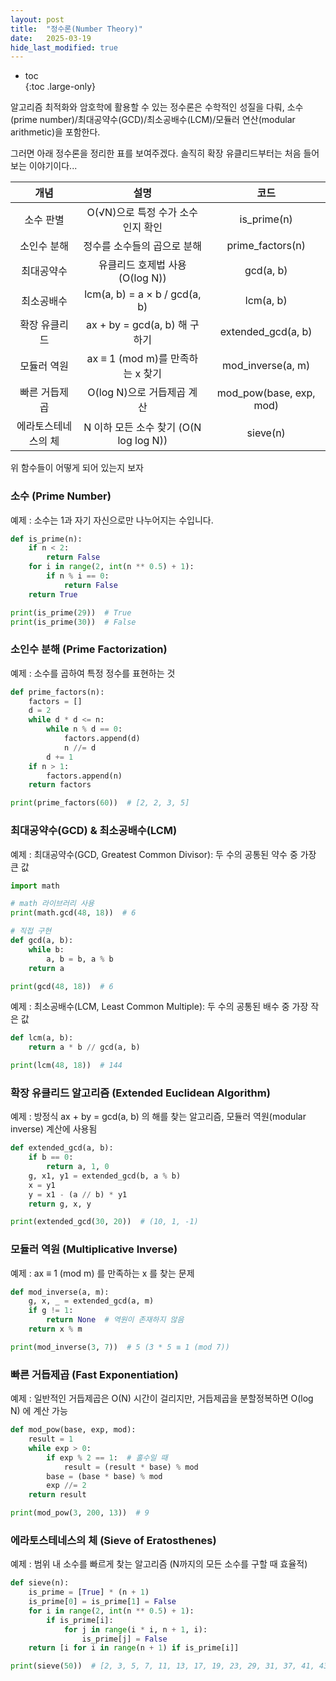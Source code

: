 ```yaml
---
layout: post
title:  "정수론(Number Theory)"
date:   2025-03-19
hide_last_modified: true
---
```


* toc  
{:toc .large-only}

알고리즘 최적화와 암호학에 활용할 수 있는 정수론은 수학적인 성질을 다뤄, 소수(prime number)/최대공약수(GCD)/최소공배수(LCM)/모듈러 연산(modular arithmetic)을 포함한다.

그러면 아래 정수론을 정리한 표를 보여주겠다. 솔직히 확장 유클리드부터는 처음 들어보는 이야기이다...

| 개념 | 설명 | 코드 |
|:---:|:---:|:---:|
| 소수 판별 | O(√N)으로 특정 수가 소수인지 확인 | is_prime(n) |
| 소인수 분해 | 정수를 소수들의 곱으로 분해 | prime_factors(n) |
| 최대공약수 | 유클리드 호제법 사용 (O(log N))	 | gcd(a, b) |
| 최소공배수 | lcm(a, b) = a × b / gcd(a, b) | lcm(a, b) |
| 확장 유클리드 | ax + by = gcd(a, b) 해 구하기 | extended_gcd(a, b) |
| 모듈러 역원 | ax ≡ 1 (mod m)를 만족하는 x 찾기 | mod_inverse(a, m) |
| 빠른 거듭제곱 | O(log N)으로 거듭제곱 계산 | mod_pow(base, exp, mod) |
| 에라토스테네스의 체 | N 이하 모든 소수 찾기 (O(N log log N)) | sieve(n) |

위 함수들이 어떻게 되어 있는지 보자

### 소수 (Prime Number)

예제 : 소수는 1과 자기 자신으로만 나누어지는 수입니다.
~~~python
def is_prime(n):
    if n < 2:
        return False
    for i in range(2, int(n ** 0.5) + 1):
        if n % i == 0:
            return False
    return True

print(is_prime(29))  # True
print(is_prime(30))  # False
~~~

### 소인수 분해 (Prime Factorization)

예제 : 소수를 곱하여 특정 정수를 표현하는 것
~~~python
def prime_factors(n):
    factors = []
    d = 2
    while d * d <= n:
        while n % d == 0:
            factors.append(d)
            n //= d
        d += 1
    if n > 1:
        factors.append(n)
    return factors

print(prime_factors(60))  # [2, 2, 3, 5]
~~~

### 최대공약수(GCD) & 최소공배수(LCM)

예제 : 최대공약수(GCD, Greatest Common Divisor): 두 수의 공통된 약수 중 가장 큰 값
~~~python
import math

# math 라이브러리 사용
print(math.gcd(48, 18))  # 6

# 직접 구현
def gcd(a, b):
    while b:
        a, b = b, a % b
    return a

print(gcd(48, 18))  # 6
~~~


예제 : 최소공배수(LCM, Least Common Multiple): 두 수의 공통된 배수 중 가장 작은 값
~~~python
def lcm(a, b):
    return a * b // gcd(a, b)

print(lcm(48, 18))  # 144
~~~


### 확장 유클리드 알고리즘 (Extended Euclidean Algorithm)

예제 : 방정식 ax + by = gcd(a, b) 의 해를 찾는 알고리즘, 모듈러 역원(modular inverse) 계산에 사용됨
~~~python
def extended_gcd(a, b):
    if b == 0:
        return a, 1, 0
    g, x1, y1 = extended_gcd(b, a % b)
    x = y1
    y = x1 - (a // b) * y1
    return g, x, y

print(extended_gcd(30, 20))  # (10, 1, -1)
~~~


### 모듈러 역원 (Multiplicative Inverse)

예제 : ax ≡ 1 (mod m) 를 만족하는 x 를 찾는 문제
~~~python
def mod_inverse(a, m):
    g, x, _ = extended_gcd(a, m)
    if g != 1:
        return None  # 역원이 존재하지 않음
    return x % m

print(mod_inverse(3, 7))  # 5 (3 * 5 ≡ 1 (mod 7))
~~~



### 빠른 거듭제곱 (Fast Exponentiation)

예제 : 일반적인 거듭제곱은 O(N) 시간이 걸리지만, 거듭제곱을 분할정복하면 O(log N) 에 계산 가능
~~~python
def mod_pow(base, exp, mod):
    result = 1
    while exp > 0:
        if exp % 2 == 1:  # 홀수일 때
            result = (result * base) % mod
        base = (base * base) % mod
        exp //= 2
    return result

print(mod_pow(3, 200, 13))  # 9
~~~



### 에라토스테네스의 체 (Sieve of Eratosthenes)

예제 : 범위 내 소수를 빠르게 찾는 알고리즘 (N까지의 모든 소수를 구할 때 효율적)
~~~python
def sieve(n):
    is_prime = [True] * (n + 1)
    is_prime[0] = is_prime[1] = False
    for i in range(2, int(n ** 0.5) + 1):
        if is_prime[i]:
            for j in range(i * i, n + 1, i):
                is_prime[j] = False
    return [i for i in range(n + 1) if is_prime[i]]

print(sieve(50))  # [2, 3, 5, 7, 11, 13, 17, 19, 23, 29, 31, 37, 41, 43, 47]
~~~